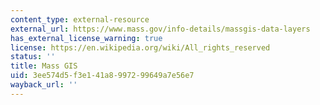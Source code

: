 ```yaml
---
content_type: external-resource
external_url: https://www.mass.gov/info-details/massgis-data-layers
has_external_license_warning: true
license: https://en.wikipedia.org/wiki/All_rights_reserved
status: ''
title: Mass GIS
uid: 3ee574d5-f3e1-41a8-9972-99649a7e56e7
wayback_url: ''
---
```

